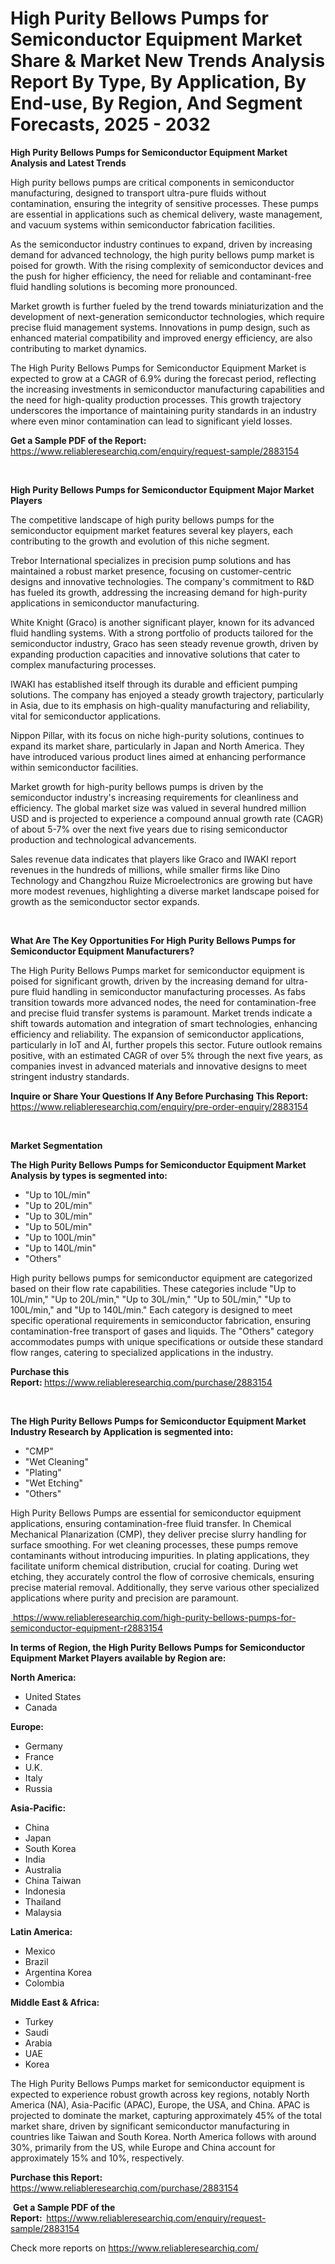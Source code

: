 <p><h1>High Purity Bellows Pumps for Semiconductor Equipment Market Share & Market New Trends Analysis Report By Type, By Application, By End-use, By Region, And Segment Forecasts, 2025 - 2032</h1></p><p><strong>High Purity Bellows Pumps for Semiconductor Equipment Market Analysis and Latest Trends</strong></p>
<p><p>High purity bellows pumps are critical components in semiconductor manufacturing, designed to transport ultra-pure fluids without contamination, ensuring the integrity of sensitive processes. These pumps are essential in applications such as chemical delivery, waste management, and vacuum systems within semiconductor fabrication facilities. </p><p>As the semiconductor industry continues to expand, driven by increasing demand for advanced technology, the high purity bellows pump market is poised for growth. With the rising complexity of semiconductor devices and the push for higher efficiency, the need for reliable and contaminant-free fluid handling solutions is becoming more pronounced. </p><p>Market growth is further fueled by the trend towards miniaturization and the development of next-generation semiconductor technologies, which require precise fluid management systems. Innovations in pump design, such as enhanced material compatibility and improved energy efficiency, are also contributing to market dynamics. </p><p>The High Purity Bellows Pumps for Semiconductor Equipment Market is expected to grow at a CAGR of 6.9% during the forecast period, reflecting the increasing investments in semiconductor manufacturing capabilities and the need for high-quality production processes. This growth trajectory underscores the importance of maintaining purity standards in an industry where even minor contamination can lead to significant yield losses.</p></p>
<p><strong>Get a Sample PDF of the Report:&nbsp;</strong> <a href="https://www.reliableresearchiq.com/enquiry/request-sample/2883154?utm_campaign=3202&utm_medium=2&utm_source=Github&utm_content=ia&utm_term=13032025&utm_id=high-purity-bellows-pumps-for-semiconductor-equipment">https://www.reliableresearchiq.com/enquiry/request-sample/2883154</a></p>
<p>&nbsp;</p>
<p><strong>High Purity Bellows Pumps for Semiconductor Equipment Major Market Players</strong></p>
<p><p>The competitive landscape of high purity bellows pumps for the semiconductor equipment market features several key players, each contributing to the growth and evolution of this niche segment. </p><p>Trebor International specializes in precision pump solutions and has maintained a robust market presence, focusing on customer-centric designs and innovative technologies. The company's commitment to R&D has fueled its growth, addressing the increasing demand for high-purity applications in semiconductor manufacturing.</p><p>White Knight (Graco) is another significant player, known for its advanced fluid handling systems. With a strong portfolio of products tailored for the semiconductor industry, Graco has seen steady revenue growth, driven by expanding production capacities and innovative solutions that cater to complex manufacturing processes.</p><p>IWAKI has established itself through its durable and efficient pumping solutions. The company has enjoyed a steady growth trajectory, particularly in Asia, due to its emphasis on high-quality manufacturing and reliability, vital for semiconductor applications.</p><p>Nippon Pillar, with its focus on niche high-purity solutions, continues to expand its market share, particularly in Japan and North America. They have introduced various product lines aimed at enhancing performance within semiconductor facilities.</p><p>Market growth for high-purity bellows pumps is driven by the semiconductor industry's increasing requirements for cleanliness and efficiency. The global market size was valued in several hundred million USD and is projected to experience a compound annual growth rate (CAGR) of about 5-7% over the next five years due to rising semiconductor production and technological advancements.</p><p>Sales revenue data indicates that players like Graco and IWAKI report revenues in the hundreds of millions, while smaller firms like Dino Technology and Changzhou Ruize Microelectronics are growing but have more modest revenues, highlighting a diverse market landscape poised for growth as the semiconductor sector expands.</p></p>
<p>&nbsp;</p>
<p><strong>What Are The Key Opportunities For High Purity Bellows Pumps for Semiconductor Equipment Manufacturers?</strong></p>
<p><p>The High Purity Bellows Pumps market for semiconductor equipment is poised for significant growth, driven by the increasing demand for ultra-pure fluid handling in semiconductor manufacturing processes. As fabs transition towards more advanced nodes, the need for contamination-free and precise fluid transfer systems is paramount. Market trends indicate a shift towards automation and integration of smart technologies, enhancing efficiency and reliability. The expansion of semiconductor applications, particularly in IoT and AI, further propels this sector. Future outlook remains positive, with an estimated CAGR of over 5% through the next five years, as companies invest in advanced materials and innovative designs to meet stringent industry standards.</p></p>
<p><strong>Inquire or Share Your Questions If Any Before Purchasing This Report:</strong> <a href="https://www.reliableresearchiq.com/enquiry/pre-order-enquiry/2883154?utm_campaign=3202&utm_medium=2&utm_source=Github&utm_content=ia&utm_term=13032025&utm_id=high-purity-bellows-pumps-for-semiconductor-equipment">https://www.reliableresearchiq.com/enquiry/pre-order-enquiry/2883154</a></p>
<p>&nbsp;</p>
<p><strong>Market Segmentation</strong></p>
<p><strong>The High Purity Bellows Pumps for Semiconductor Equipment Market Analysis by types is segmented into:</strong></p>
<p><ul><li>"Up to 10L/min"</li><li>"Up to 20L/min"</li><li>"Up to 30L/min"</li><li>"Up to 50L/min"</li><li>"Up to 100L/min"</li><li>"Up to 140L/min"</li><li>"Others"</li></ul></p>
<p><p>High purity bellows pumps for semiconductor equipment are categorized based on their flow rate capabilities. These categories include "Up to 10L/min," "Up to 20L/min," "Up to 30L/min," "Up to 50L/min," "Up to 100L/min," and "Up to 140L/min." Each category is designed to meet specific operational requirements in semiconductor fabrication, ensuring contamination-free transport of gases and liquids. The "Others" category accommodates pumps with unique specifications or outside these standard flow ranges, catering to specialized applications in the industry.</p></p>
<p><strong>Purchase this Report:&nbsp;</strong><a href="https://www.reliableresearchiq.com/purchase/2883154?utm_campaign=3202&utm_medium=2&utm_source=Github&utm_content=ia&utm_term=13032025&utm_id=high-purity-bellows-pumps-for-semiconductor-equipment">https://www.reliableresearchiq.com/purchase/2883154</a></p>
<p>&nbsp;</p>
<p><strong>The High Purity Bellows Pumps for Semiconductor Equipment Market Industry Research by Application is segmented into:</strong></p>
<p><ul><li>"CMP"</li><li>"Wet Cleaning"</li><li>"Plating"</li><li>"Wet Etching"</li><li>"Others"</li></ul></p>
<p><p>High Purity Bellows Pumps are essential for semiconductor equipment applications, ensuring contamination-free fluid transfer. In Chemical Mechanical Planarization (CMP), they deliver precise slurry handling for surface smoothing. For wet cleaning processes, these pumps remove contaminants without introducing impurities. In plating applications, they facilitate uniform chemical distribution, crucial for coating. During wet etching, they accurately control the flow of corrosive chemicals, ensuring precise material removal. Additionally, they serve various other specialized applications where purity and precision are paramount.</p></p>
<p><a href="https://www.reliableresearchiq.com/high-purity-bellows-pumps-for-semiconductor-equipment-r2883154?utm_campaign=3202&utm_medium=2&utm_source=Github&utm_content=ia&utm_term=13032025&utm_id=high-purity-bellows-pumps-for-semiconductor-equipment">&nbsp;https://www.reliableresearchiq.com/high-purity-bellows-pumps-for-semiconductor-equipment-r2883154</a></p>
<p><strong>In terms of Region, the High Purity Bellows Pumps for Semiconductor Equipment Market Players available by Region are:</strong></p>
<p>
    <p> <strong> North America: </strong>
        <ul>
            <li>United States</li>
            <li>Canada</li>
        </ul>
        </p> 
    <p> <strong> Europe: </strong>
        <ul>
            <li>Germany</li>
            <li>France</li>
            <li>U.K.</li>
            <li>Italy</li>
            <li>Russia</li>
        </ul>
        </p> 
    <p> <strong> Asia-Pacific: </strong>
        <ul>
            <li>China</li>
            <li>Japan</li>
            <li>South Korea</li>
            <li>India</li>
            <li>Australia</li>
            <li>China Taiwan</li>
            <li>Indonesia</li>
            <li>Thailand</li>
            <li>Malaysia</li>
        </ul>
        </p> 
    <p> <strong> Latin America: </strong>
        <ul>
            <li>Mexico</li>
            <li>Brazil</li>
            <li>Argentina Korea</li>
            <li>Colombia</li>
        </ul>
        </p> 
    <p> <strong> Middle East & Africa: </strong>
        <ul>
            <li>Turkey</li>
            <li>Saudi</li>
            <li>Arabia</li>
            <li>UAE</li>
            <li>Korea</li>
        </ul>
    </p>
    </p>
<p><p>The High Purity Bellows Pumps market for semiconductor equipment is expected to experience robust growth across key regions, notably North America (NA), Asia-Pacific (APAC), Europe, the USA, and China. APAC is projected to dominate the market, capturing approximately 45% of the total market share, driven by significant semiconductor manufacturing in countries like Taiwan and South Korea. North America follows with around 30%, primarily from the US, while Europe and China account for approximately 15% and 10%, respectively.</p></p>
<p><strong>Purchase this Report: </strong><a href="https://www.reliableresearchiq.com/purchase/2883154?utm_campaign=3202&utm_medium=2&utm_source=Github&utm_content=ia&utm_term=13032025&utm_id=high-purity-bellows-pumps-for-semiconductor-equipment">https://www.reliableresearchiq.com/purchase/2883154</a></p>
<p>&nbsp;<strong>Get a Sample PDF of the Report:&nbsp;&nbsp;</strong><a href="https://www.reliableresearchiq.com/enquiry/request-sample/2883154?utm_campaign=3202&utm_medium=2&utm_source=Github&utm_content=ia&utm_term=13032025&utm_id=high-purity-bellows-pumps-for-semiconductor-equipment">https://www.reliableresearchiq.com/enquiry/request-sample/2883154</a></p>
<p><strong></strong></p>
<p>Check more reports on <a href="https://www.reliableresearchiq.com/?utm_campaign=3202&utm_medium=2&utm_source=Github&utm_content=ia&utm_term=13032025&utm_id=high-purity-bellows-pumps-for-semiconductor-equipment">https://www.reliableresearchiq.com/</a></p>